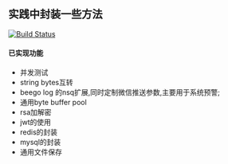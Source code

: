 ## 实践中封装一些方法

[![Build Status](https://travis-ci.org/cafra/utils.svg?branch=master)](https://travis-ci.org/cafra/utils)

#### 已实现功能
- 并发测试
- string bytes互转
- beego log 的nsq扩展,同时定制微信推送参数,主要用于系统预警;
- 通用byte buffer pool
- rsa加解密
- jwt的使用
- redis的封装
- mysql的封装
- 通用文件保存